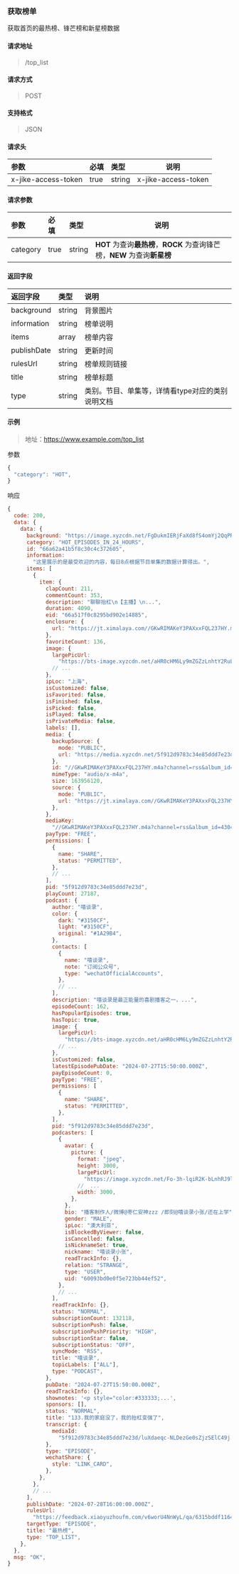 ### 获取榜单

获取首页的最热榜、锋芒榜和新星榜数据

#### 请求地址

> /top_list

#### 请求方式

> POST

#### 支持格式

> JSON

#### 请求头

| 参数                | 必填 | 类型   | 说明                |
| :------------------ | :--- | :----- | ------------------- |
| x-jike-access-token | true | string | x-jike-access-token |

#### 请求参数

| 参数     | 必填 | 类型   | 说明                                                         |
| :------- | :--- | :----- | ------------------------------------------------------------ |
| category | true | string | **HOT** 为查询**最热榜**，**ROCK** 为查询锋芒榜，**NEW** 为查询**新星榜** |

#### 返回字段

| 返回字段    | 类型   | 说明                                             |
| :---------- | :----- | :----------------------------------------------- |
| background  | string | 背景图片                                         |
| information | string | 榜单说明                                         |
| items       | array  | 榜单内容                                         |
| publishDate | string | 更新时间                                         |
| rulesUrl    | string | 榜单规则链接                                     |
| title       | string | 榜单标题                                         |
| type        | string | 类别。节目、单集等，详情看type对应的类别说明文档 |


#### 示例

> 地址：https://www.example.com/top_list

参数

```javascript
{
  "category": "HOT",
}
```

响应

```javascript
{
  code: 200,
  data: {
    data: {
      background: "https://image.xyzcdn.net/FgDukmIERjFaXd8fS4omYj2QqPRN.png",
      category: "HOT_EPISODES_IN_24_HOURS",
      id: "66a62a41b5f8c30c4c372605",
      information:
        "这里展示的是最受欢迎的内容，每日8点根据节目单集的数据计算得出。",
      items: [
        {
          item: {
            clapCount: 211,
            commentCount: 353,
            description: "聊聊抬杠\n【主播】\n...",
            duration: 4090,
            eid: "66a517f0c8295bd902e14885",
            enclosure: {
              url: "https://jt.ximalaya.com//GKwRIMAKeY3PAXxxFQL237HY.m4a?channel=rss&album_id=43044571&track_id=744097846&uid=262232071&jt=https://audio.xmcdn.com/storages/8edd-audiofreehighqps/80/F0/GKwRIMAKeY3PAXxxFQL237HY.m4a",
            },
            favoriteCount: 136,
            image: {
              largePicUrl:
                "https://bts-image.xyzcdn.net/aHR0cHM6Ly9mZGZzLnhtY2RuLmNvbS9zdG9yYWdlcy9kMjA4LWF1ZGlvZnJlZWhpZ2hxcHMvMjYvREQvQ01Db09TUUVEOTBDQUFOSm9RQ01kUWFSLmpwZWc=.jpeg@large",
              // ...
            },
            ipLoc: "上海",
            isCustomized: false,
            isFavorited: false,
            isFinished: false,
            isPicked: false,
            isPlayed: false,
            isPrivateMedia: false,
            labels: [],
            media: {
              backupSource: {
                mode: "PUBLIC",
                url: "https://media.xyzcdn.net/5f912d9783c34e85ddd7e23d/luXdaeqc-NLDezGe0sZjzSElC49j.mp4a",
              },
              id: "//GKwRIMAKeY3PAXxxFQL237HY.m4a?channel=rss&album_id=43044571&track_id=744097846&uid=262232071&jt=https%3A%2F%2Faudio.xmcdn.com%2Fstorages%2F8edd-audiofreehighqps%2F80%2FF0%2FGKwRIMAKeY3PAXxxFQL237HY.m4a",
              mimeType: "audio/x-m4a",
              size: 163956120,
              source: {
                mode: "PUBLIC",
                url: "https://jt.ximalaya.com//GKwRIMAKeY3PAXxxFQL237HY.m4a?channel=rss&album_id=43044571&track_id=744097846&uid=262232071&jt=https://audio.xmcdn.com/storages/8edd-audiofreehighqps/80/F0/GKwRIMAKeY3PAXxxFQL237HY.m4a",
              },
            },
            mediaKey:
              "//GKwRIMAKeY3PAXxxFQL237HY.m4a?channel=rss&album_id=43044571&track_id=744097846&uid=262232071&jt=https%3A%2F%2Faudio.xmcdn.com%2Fstorages%2F8edd-audiofreehighqps%2F80%2FF0%2FGKwRIMAKeY3PAXxxFQL237HY.m4a",
            payType: "FREE",
            permissions: [
              {
                name: "SHARE",
                status: "PERMITTED",
              },
              // ...
            ],
            pid: "5f912d9783c34e85ddd7e23d",
            playCount: 27187,
            podcast: {
              author: "嘻谈录",
              color: {
                dark: "#3150CF",
                light: "#3150CF",
                original: "#1A29B4",
              },
              contacts: [
                {
                  name: "嘻谈录",
                  note: "订阅公众号",
                  type: "wechatOfficialAccounts",
                },
                // ...
              ],
              description: "嘻谈录是最正能量的喜剧播客之一，...",
              episodeCount: 162,
              hasPopularEpisodes: true,
              hasTopic: true,
              image: {
                largePicUrl:
                  "https://bts-image.xyzcdn.net/aHR0cHM6Ly9mZGZzLnhtY2RuLmNvbS9zdG9yYWdlcy8yZDRlLWF1ZGlvZnJlZWhpZ2hxcHMvQTMvNkYvQ01Db09TSUVGVWl1QUFoRmVRQ09Jc2lELmpwZWc=.jpeg@large",
                // ...
              },
              isCustomized: false,
              latestEpisodePubDate: "2024-07-27T15:50:00.000Z",
              payEpisodeCount: 0,
              payType: "FREE",
              permissions: [
                {
                  name: "SHARE",
                  status: "PERMITTED",
                },
              ],
              pid: "5f912d9783c34e85ddd7e23d",
              podcasters: [
                {
                  avatar: {
                    picture: {
                      format: "jpeg",
                      height: 3000,
                      largePicUrl:
                        "https://image.xyzcdn.net/Fo-3h-lqiR2K-bLnhRJ9lh0EeFP8.jpg@large",
                      //  ...
                      width: 3000,
                    },
                  },
                  bio: "播客制作人/微博@枣仁安神zzz /即刻@嘻谈录小张/还在上学",
                  gender: "MALE",
                  ipLoc: "澳大利亚",
                  isBlockedByViewer: false,
                  isCancelled: false,
                  isNicknameSet: true,
                  nickname: "嘻谈录小张",
                  readTrackInfo: {},
                  relation: "STRANGE",
                  type: "USER",
                  uid: "60093bd0e0f5e723bb44ef52",
                },
                // ...
              ],
              readTrackInfo: {},
              status: "NORMAL",
              subscriptionCount: 132118,
              subscriptionPush: false,
              subscriptionPushPriority: "HIGH",
              subscriptionStar: false,
              subscriptionStatus: "OFF",
              syncMode: "RSS",
              title: "嘻谈录",
              topicLabels: ["ALL"],
              type: "PODCAST",
            },
            pubDate: "2024-07-27T15:50:00.000Z",
            readTrackInfo: {},
            shownotes: '<p style="color:#333333;...',
            sponsors: [],
            status: "NORMAL",
            title: "133.我的家庭没了，我的抬杠变强了",
            transcript: {
              mediaId:
                "5f912d9783c34e85ddd7e23d/luXdaeqc-NLDezGe0sZjzSElC49j.mp4a",
            },
            type: "EPISODE",
            wechatShare: {
              style: "LINK_CARD",
            },
          },
        },
        // ...
      ],
      publishDate: "2024-07-28T16:00:00.000Z",
      rulesUrl:
        "https://feedback.xiaoyuzhoufm.com/v6worU4NnWyL/qa/6315bddf116442001162b2f8",
      targetType: "EPISODE",
      title: "最热榜",
      type: "TOP_LIST",
    },
  },
  msg: "OK",
}
```